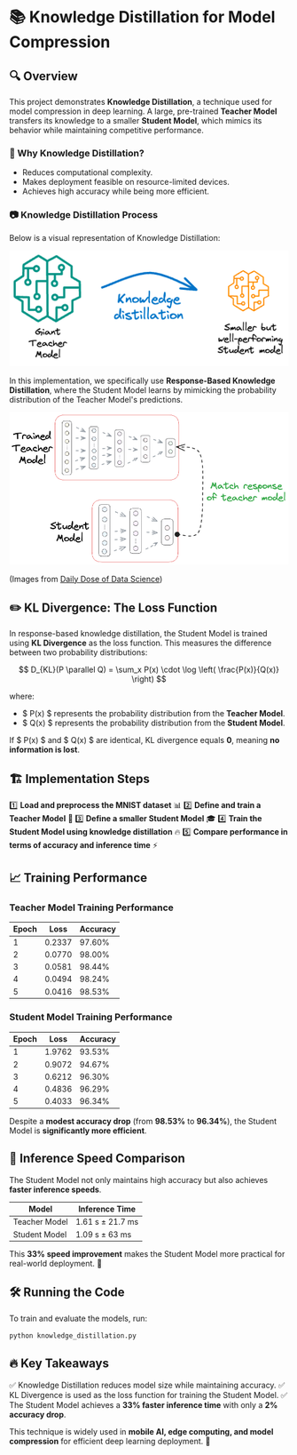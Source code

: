 # 📚 Knowledge Distillation for Model Compression

## 🔍 Overview

This project demonstrates **Knowledge Distillation**, a technique used for model compression in deep learning. A large, pre-trained **Teacher Model** transfers its knowledge to a smaller **Student Model**, which mimics its behavior while maintaining competitive performance.

### 📌 Why Knowledge Distillation?
- Reduces computational complexity.
- Makes deployment feasible on resource-limited devices.
- Achieves high accuracy while being more efficient.

### 📷 Knowledge Distillation Process
Below is a visual representation of Knowledge Distillation:

![Knowledge Distillation](images/knowledge_distillation.png)

In this implementation, we specifically use **Response-Based Knowledge Distillation**, where the Student Model learns by mimicking the probability distribution of the Teacher Model's predictions.

![Response-Based Knowledge Distillation](images/response_based.png)

(Images from [Daily Dose of Data Science](https://www.dailydoseofds.com/model-compression-a-critical-step-towards-efficient-machine-learning/))

## ✏️ KL Divergence: The Loss Function

In response-based knowledge distillation, the Student Model is trained using **KL Divergence** as the loss function. This measures the difference between two probability distributions:

$$
D_{KL}(P \parallel Q) = \sum_x P(x) \cdot \log \left( \frac{P(x)}{Q(x)} \right)
$$

where:
- $ P(x) $ represents the probability distribution from the **Teacher Model**.
- $ Q(x) $ represents the probability distribution from the **Student Model**.

If $ P(x) $ and $ Q(x) $ are identical, KL divergence equals **0**, meaning **no information is lost**.

## 🏗 Implementation Steps

1️⃣ **Load and preprocess the MNIST dataset** 📊
2️⃣ **Define and train a Teacher Model** 🏫
3️⃣ **Define a smaller Student Model** 🎓
4️⃣ **Train the Student Model using knowledge distillation** 🔥
5️⃣ **Compare performance in terms of accuracy and inference time** ⚡

## 📈 Training Performance

### **Teacher Model Training Performance**
| Epoch | Loss | Accuracy |
|--------|--------|------------|
| 1 | 0.2337 | 97.60% |
| 2 | 0.0770 | 98.00% |
| 3 | 0.0581 | 98.44% |
| 4 | 0.0494 | 98.24% |
| 5 | 0.0416 | 98.53% |

### **Student Model Training Performance**
| Epoch | Loss | Accuracy |
|--------|--------|------------|
| 1 | 1.9762 | 93.53% |
| 2 | 0.9072 | 94.67% |
| 3 | 0.6212 | 96.30% |
| 4 | 0.4836 | 96.29% |
| 5 | 0.4033 | 96.34% |

Despite a **modest accuracy drop** (from **98.53%** to **96.34%**), the Student Model is **significantly more efficient**.

## 🚀 Inference Speed Comparison

The Student Model not only maintains high accuracy but also achieves **faster inference speeds**.

| Model | Inference Time |
|--------|----------------|
| Teacher Model | 1.61 s ± 21.7 ms |
| Student Model | 1.09 s ± 63 ms |

This **33% speed improvement** makes the Student Model more practical for real-world deployment. 🚀

## 🛠 Running the Code

To train and evaluate the models, run:
```bash
python knowledge_distillation.py
```

## 🔥 Key Takeaways
✅ Knowledge Distillation reduces model size while maintaining accuracy.
✅ KL Divergence is used as the loss function for training the Student Model.
✅ The Student Model achieves a **33% faster inference time** with only a **2% accuracy drop**.

This technique is widely used in **mobile AI, edge computing, and model compression** for efficient deep learning deployment. 🚀
